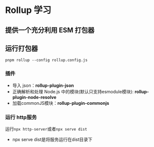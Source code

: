 # Rollup 学习

## 提供一个充分利用 ESM 打包器

## 运行打包器

`pnpm rollup --config rollup.config.js`

### 插件

- 导入 json：**rollup-plugin-json**
- 正确解析和处理 Node.js 中的模块(默认只支持esmodule模块): **rollup-plugin-node-resolve**
- 加载commonJS模块：**rollup-plugin-commonjs**


### 运行 http服务
运行``npx http-server``或者``npx serve dist``
- npx serve dist是将服务运行在dist目录下